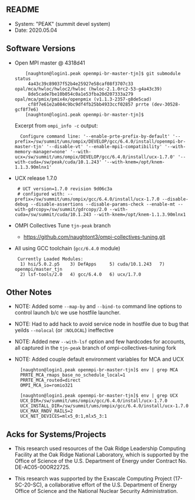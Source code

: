 README
------

 - System: "PEAK" (summit devel system)
 - Date: 2020.05.04

Software Versions
----------------
 - Open MPI master @ 4318d41
    ```
        [naughton@login1.peak openmpi-br-master-tjn]$ git submodule status
         4a43c39c89037f52b4e25927e58caf08f3707c33 opal/mca/hwloc/hwloc2/hwloc (hwloc-2.1.0rc2-53-g4a43c39)
         8de5cade7be10b054c0a1e53fba20d207333a279 opal/mca/pmix/pmix4x/openpmix (v1.1.3-2357-g8de5cad)
         cf8f7e61e2a084c9bc9df4fb25bb4933ccf02857 prrte (dev-30528-gcf8f7e6)
        [naughton@login1.peak openmpi-br-master-tjn]$
    ```

   Excerpt from `ompi_info -c` output:
    ```
      Configure command line: '--enable-prte-prefix-by-default' '--prefix=/sw/summit/ums/ompix/DEVELOP/gcc/6.4.0/install/openmpi-br-master-tjn' '--disable-vt' '--enable-mpi1-compatibility' '--with-memory-manager=none' '--with-ucx=/sw/summit/ums/ompix/DEVELOP/gcc/6.4.0/install/ucx-1.7.0' '--with-cuda=/sw/peak/cuda/10.1.243' '--with-knem=/opt/knem-1.1.3.90mlnx1'
    ```

 - UCX release 1.7.0
    ```
     # UCT version=1.7.0 revision 9d06c3a
     # configured with: --prefix=/sw/summit/ums/ompix/gcc/6.4.0/install/ucx-1.7.0 --disable-debug --disable-assertions --disable-params-check --enable-mt --with-gdrcopy=/sw/summit/gdrcopy/2.0 --with-cuda=/sw/summit/cuda/10.1.243 --with-knem=/opt/knem-1.1.3.90mlnx1
    ```

 - OMPI Collectives Tune `tjn-peak` branch
    - https://github.com/naughtont3/ompi-collectives-tuning.git

 - All using GCC toolchain (`gcc/6.4.0` module)
    ```
     Currently Loaded Modules:
      1) hsi/5.0.2.p5    3) DefApps     5) cuda/10.1.243   7) openmpi/master_tjn
      2) lsf-tools/2.0   4) gcc/6.4.0   6) ucx/1.7.0
    ```


Other Notes
-----------
 - NOTE: Added some `--map-by` and `--bind-to` command line options to control
   launch b/c we use hostfile launcher.
 - NOTE: Had to add hack to avoid service node in hostfile due to bug
   that yeilds `--nolocal` (or `:NOLOCAL`) ineffective
 - NOTE: Added new `--with-lsf` option and few hardcodes for accounts,
   all captured in the `tjn-peak` branch of ompi-collectives-tuning fork
 - NOTE: Added couple default environment variables for MCA and UCX

    ```
      [naughton@login1.peak openmpi-br-master-tjn]$ env | grep MCA
      PRRTE_MCA_rmaps_base_no_schedule_local=1
      PRRTE_MCA_routed=direct
      OMPI_MCA_io=romio321

      [naughton@login1.peak openmpi-br-master-tjn]$ env | grep UCX
      UCX_DIR=/sw/summit/ums/ompix/gcc/6.4.0/install/ucx-1.7.0
      UCX_INSTALL_DIR=/sw/summit/ums/ompix/gcc/6.4.0/install/ucx-1.7.0
      UCX_MAX_RNDV_RAILS=2
      UCX_NET_DEVICES=mlx5_0:1,mlx5_3:1
    ```

Acks for Systems/Projects
-------------------------
 - This research used resources of the Oak Ridge Leadership Computing
   Facility at the Oak Ridge National Laboratory, which is supported by the
   Office of Science of the U.S. Department of Energy under Contract No.
   DE-AC05-00OR22725.

 - This research was supported by the Exascale Computing Project
   (17-SC-20-SC), a collaborative effort of the U.S. Department of Energy
   Office of Science and the National Nuclear Security Administration.

